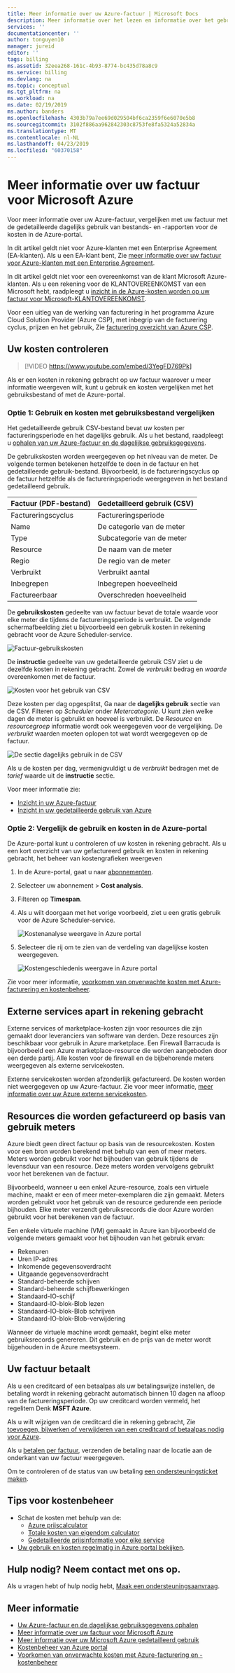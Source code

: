```yaml
---
title: Meer informatie over uw Azure-factuur | Microsoft Docs
description: Meer informatie over het lezen en informatie over het gebruik en de factuur voor uw Azure-abonnement
services: ''
documentationcenter: ''
author: tonguyen10
manager: jureid
editor: ''
tags: billing
ms.assetid: 32eea268-161c-4b93-8774-bc435d78a8c9
ms.service: billing
ms.devlang: na
ms.topic: conceptual
ms.tgt_pltfrm: na
ms.workload: na
ms.date: 02/19/2019
ms.author: banders
ms.openlocfilehash: 4303b79a7ee69d029504bf6ca2359f6e6070e5b8
ms.sourcegitcommit: 3102f886aa962842303c8753fe8fa5324a52834a
ms.translationtype: MT
ms.contentlocale: nl-NL
ms.lasthandoff: 04/23/2019
ms.locfileid: "60370158"
---
```

# <a name="understand-your-microsoft-azure-bill"></a>Meer informatie over uw factuur voor Microsoft Azure
Voor meer informatie over uw Azure-factuur, vergelijken met uw factuur met de gedetailleerde dagelijks gebruik van bestands- en -rapporten voor de kosten in de Azure-portal.

In dit artikel geldt niet voor Azure-klanten met een Enterprise Agreement (EA-klanten). Als u een EA-klant bent, Zie [meer informatie over uw factuur voor Azure-klanten met een Enterprise Agreement](billing-understand-your-bill-ea.md).

In dit artikel geldt niet voor een overeenkomst van de klant Microsoft Azure-klanten. Als u een rekening voor de KLANTOVEREENKOMST van een Microsoft hebt, raadpleegt u [inzicht in de Azure-kosten worden op uw factuur voor Microsoft-KLANTOVEREENKOMST](billing-mca-understand-your-bill.md).

Voor een uitleg van de werking van facturering in het programma Azure Cloud Solution Provider (Azure CSP), met inbegrip van de facturering cyclus, prijzen en het gebruik, Zie [facturering overzicht van Azure CSP](/azure/cloud-solution-provider/billing/azure-csp-billing-overview/).

## <a name="charges"></a>Uw kosten controleren

>[!VIDEO https://www.youtube.com/embed/3YegFD769Pk]

Als er een kosten in rekening gebracht op uw factuur waarover u meer informatie weergeven wilt, kunt u gebruik en kosten vergelijken met het gebruiksbestand of met de Azure-portal.

### <a name="option-1-compare-usage-and-costs-with-usage-file"></a>Optie 1: Gebruik en kosten met gebruiksbestand vergelijken

Het gedetailleerde gebruik CSV-bestand bevat uw kosten per factureringsperiode en het dagelijks gebruik. Als u het bestand, raadpleegt u [ophalen van uw Azure-factuur en de dagelijkse gebruiksgegevens](billing-download-azure-invoice-daily-usage-date.md).

De gebruikskosten worden weergegeven op het niveau van de meter. De volgende termen betekenen hetzelfde te doen in de factuur en het gedetailleerde gebruik-bestand. Bijvoorbeeld, is de factureringscyclus op de factuur hetzelfde als de factureringsperiode weergegeven in het bestand gedetailleerd gebruik.

 | Factuur (PDF-bestand) | Gedetailleerd gebruik (CSV)|
 | --- | --- |
|Factureringscyclus | Factureringsperiode |
 |Name |De categorie van de meter |
 |Type |Subcategorie van de meter |
 |Resource |De naam van de meter |
 |Regio |De regio van de meter |
 |Verbruikt |Verbruikt aantal |
 |Inbegrepen |Inbegrepen hoeveelheid |
 |Factureerbaar |Overschreden hoeveelheid |

De **gebruikskosten** gedeelte van uw factuur bevat de totale waarde voor elke meter die tijdens de factureringsperiode is verbruikt. De volgende schermafbeelding ziet u bijvoorbeeld een gebruik kosten in rekening gebracht voor de Azure Scheduler-service.

![Factuur-gebruikskosten](./media/billing-understand-your-bill/1.png)

De **instructie** gedeelte van uw gedetailleerde gebruik CSV ziet u de dezelfde kosten in rekening gebracht. Zowel de *verbruikt* bedrag en *waarde* overeenkomen met de factuur.

![Kosten voor het gebruik van CSV](./media/billing-understand-your-bill/2.png)

Deze kosten per dag opgesplitst, Ga naar de **dagelijks gebruik** sectie van de CSV. Filteren op *Scheduler* onder *Metercategorie*. U kunt zien welke dagen de meter is gebruikt en hoeveel is verbruikt. De *Resource* en *resourcegroep* informatie wordt ook weergegeven voor de vergelijking. De *verbruikt* waarden moeten oplopen tot wat wordt weergegeven op de factuur.

![De sectie dagelijks gebruik in de CSV](./media/billing-understand-your-bill/3.png)

Als u de kosten per dag, vermenigvuldigt u de *verbruikt* bedragen met de *tarief* waarde uit de **instructie** sectie.

Voor meer informatie zie:

- [Inzicht in uw Azure-factuur](billing-understand-your-invoice.md)
- [Inzicht in uw gedetailleerde gebruik van Azure](billing-understand-your-invoice.md)

### <a name="option-2-compare-the-usage-and-costs-in-the-azure-portal"></a>Optie 2: Vergelijk de gebruik en kosten in de Azure-portal

De Azure-portal kunt u controleren of uw kosten in rekening gebracht. Als u een kort overzicht van uw gefactureerd gebruik en kosten in rekening gebracht, het beheer van kostengrafieken weergeven

1. In de Azure-portal, gaat u naar [abonnementen](https://portal.azure.com/#blade/Microsoft_Azure_Billing/SubscriptionsBlade).
1. Selecteer uw abonnement > **Cost analysis**.
1. Filteren op **Timespan**.
1. Als u wilt doorgaan met het vorige voorbeeld, ziet u een gratis gebruik voor de Azure Scheduler-service.

   ![Kostenanalyse weergave in Azure portal](./media/billing-understand-your-bill/4.png)

1. Selecteer die rij om te zien van de verdeling van dagelijkse kosten weergegeven.

   ![Kostengeschiedenis weergave in Azure portal](./media/billing-understand-your-bill/5.png)

Zie voor meer informatie, [voorkomen van onverwachte kosten met Azure-facturering en kostenbeheer](billing-getting-started.md#costs).

## <a name="external"></a>Externe services apart in rekening gebracht

Externe services of marketplace-kosten zijn voor resources die zijn gemaakt door leveranciers van software van derden. Deze resources zijn beschikbaar voor gebruik in Azure marketplace. Een Firewall Barracuda is bijvoorbeeld een Azure marketplace-resource die worden aangeboden door een derde partij. Alle kosten voor de firewall en de bijbehorende meters weergegeven als externe servicekosten.

Externe servicekosten worden afzonderlijk gefactureerd. De kosten worden niet weergegeven op uw Azure-factuur. Zie voor meer informatie, [meer informatie over uw Azure externe servicekosten](billing-understand-your-azure-marketplace-charges.md).

## <a name="resources-billed-by-usage-meters"></a>Resources die worden gefactureerd op basis van gebruik meters

Azure biedt geen direct factuur op basis van de resourcekosten. Kosten voor een bron worden berekend met behulp van een of meer meters. Meters worden gebruikt voor het bijhouden van gebruik tijdens de levensduur van een resource. Deze meters worden vervolgens gebruikt voor het berekenen van de factuur.

Bijvoorbeeld, wanneer u een enkel Azure-resource, zoals een virtuele machine, maakt er een of meer meter-exemplaren die zijn gemaakt. Meters worden gebruikt voor het gebruik van de resource gedurende een periode bijhouden. Elke meter verzendt gebruiksrecords die door Azure worden gebruikt voor het berekenen van de factuur.

Een enkele virtuele machine (VM) gemaakt in Azure kan bijvoorbeeld de volgende meters gemaakt voor het bijhouden van het gebruik ervan:

- Rekenuren
- Uren IP-adres
- Inkomende gegevensoverdracht
- Uitgaande gegevensoverdracht
- Standard-beheerde schijven
- Standard-beheerde schijfbewerkingen
- Standaard-IO-schijf
- Standaard-IO-blok-Blob lezen
- Standaard-IO-blok-Blob schrijven
- Standaard-IO-blok-Blob-verwijdering

Wanneer de virtuele machine wordt gemaakt, begint elke meter gebruiksrecords genereren. Dit gebruik en de prijs van de meter wordt bijgehouden in de Azure meetsysteem.

## <a name="payment"></a>Uw factuur betaalt

Als u een creditcard of een betaalpas als uw betalingswijze instellen, de betaling wordt in rekening gebracht automatisch binnen 10 dagen na afloop van de factureringsperiode. Op uw creditcard worden vermeld, het regelitem Denk **MSFT Azure**.

Als u wilt wijzigen van de creditcard die in rekening gebracht, Zie [toevoegen, bijwerken of verwijderen van een creditcard of betaalpas nodig voor Azure](billing-how-to-change-credit-card.md).

Als u [betalen per factuur](billing-how-to-pay-by-invoice.md), verzenden de betaling naar de locatie aan de onderkant van uw factuur weergegeven.

Om te controleren of de status van uw betaling [een ondersteuningsticket maken](https://portal.azure.com/?#blade/Microsoft_Azure_Support/HelpAndSupportBlade).


## <a name="tips-for-cost-management"></a>Tips voor kostenbeheer

- Schat de kosten met behulp van de:
  - [Azure prijscalculator](https://azure.microsoft.com/pricing/calculator/)
  - [Totale kosten van eigendom calculator](https://aka.ms/azure-tco-calculator)
  - [Gedetailleerde prijsinformatie voor elke service](https://azure.microsoft.com/pricing/)
- [Uw gebruik en kosten regelmatig in Azure portal bekijken](billing-getting-started.md#costs).

## <a name="need-help-contact-us"></a>Hulp nodig? Neem contact met ons op.

Als u vragen hebt of hulp nodig hebt, [Maak een ondersteuningsaanvraag](https://go.microsoft.com/fwlink/?linkid=2083458).

## <a name="learn-more"></a>Meer informatie

- [Uw Azure-factuur en de dagelijkse gebruiksgegevens ophalen](billing-download-azure-invoice-daily-usage-date.md)
- [Meer informatie over uw factuur voor Microsoft Azure](billing-understand-your-invoice.md)
- [Meer informatie over uw Microsoft Azure gedetailleerd gebruik](billing-understand-your-usage.md)
- [Kostenbeheer van Azure portal](https://docs.microsoft.com/azure/billing/billing-getting-started)
- [Voorkomen van onverwachte kosten met Azure-facturering en -kostenbeheer](billing-getting-started.md#costs)
